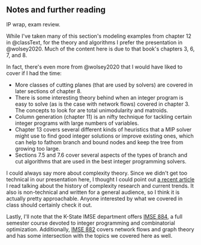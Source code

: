 ## Notes and further reading

<div class='lectureVideoEmbed' video-id='754dad0e4ec244709ca99fc8dc1b956b1d' video-date='2023-10-13'>IP wrap, exam review.</div>

While I've taken many of this section's modeling examples from chapter 12 in @classText, for the theory and algorithms I prefer the presentation in @wolsey2020. Much of the content here is due to that book's chapters 3, 6, 7, and 8.

In fact, there's even more from @wolsey2020 that I would have liked to cover if I had the time:

- More classes of cutting planes (that are used by solvers) are covered in later sections of chapter 8.
- There is some interesting theory behind when an integer program is easy to solve (as is the case with network flows) covered in chapter 3. The concepts to look for are total unimodularity and matroids.
- Column generation (chapter 11) is an nifty technique for tackling certain integer programs with large numbers of variables.
- Chapter 13 covers several different kinds of heuristics that a MIP solver might use to find good integer solutions or improve existing ones, which can help to fathom branch and bound nodes and keep the tree from growing too large.
- Sections 7.5 and 7.6 cover several aspects of the types of branch and cut algorithms that are used in the best integer programming solvers.

I could always say more about complexity theory. Since we didn't get too technical in our presentation here, I thought I could point out [a recent article](https://www.quantamagazine.org/complexity-theorys-50-year-journey-to-the-limits-of-knowledge-20230817/) I read talking about the history of complexity research and current trends. It also is non-technical and written for a general audience, so I think it is actually pretty approachable. Anyone interested by what we covered in class should certainly check it out.

Lastly, I'll note that the K-State IMSE department offers [IMSE 884](https://catalog.k-state.edu/content.php?catoid=58&navoid=11444), a full semester course devoted to integer programming and combinatorial optimization. Additionally, [IMSE 882](https://catalog.k-state.edu/content.php?catoid=58&navoid=11444) covers network flows and graph theory and has some intersection with the topics we covered here as well.
